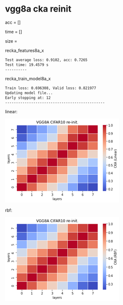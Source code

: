 # vgg8a cka reinit
acc = []

time = []

size = 

recka_features8a_x
```
Test average loss: 0.9102, acc: 0.7265
Test time: 19.4579 s
----------

```

recka_train_model8a_x
```
Train loss: 0.696308, Valid loss: 0.821977
Updating model file...
Early stopping at: 12
----------------------------------------------

```

linear:

![recka8alinear](recka8alinear.png)

rbf:

![recka8arbf](recka8arbf.png)
